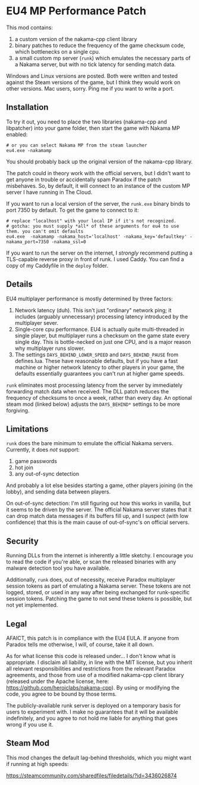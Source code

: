 # EU4 MP Performance Patch

This mod contains:

1. a custom version of the nakama-cpp client library
2. binary patches to reduce the frequency of the game checksum code, which bottlenecks on a single cpu.
3. a small custom mp server (`runk`) which emulates the necessary parts of a Nakama server, but with no tick latency for sending match data.

Windows and Linux versions are posted. Both were written and tested against the Steam versions of the game, but I think they would work on other versions. Mac users, sorry. Ping me if you want to write a port.

## Installation

To try it out, you need to place the two libraries (nakama-cpp and libpatcher) into your game folder, then start the game with Nakama MP enabled:

```
# or you can select Nakama MP from the steam launcher
eu4.exe -nakamamp
```

You should probably back up the original version of the nakama-cpp library.

The patch could in theory work with the official servers, but I didn't want to get anyone in trouble or accidentally spam Paradox if the patch misbehaves. So, by default, it will connect to an instance of the custom MP server I have running in The Cloud.

If you want to run a local version of the server, the `runk.exe` binary binds to port 7350 by default. To get the game to connect to it:

```
# replace "localhost" with your local IP if it's not recognized.
# gotcha: you must supply *all* of these arguments for eu4 to use them. you can't omit defaults
eu4.exe  -nakamamp -nakama_host='localhost' -nakama_key='defaultkey' -nakama_port=7350 -nakama_ssl=0
```

If you want to run the server on the internet, I *strongly* recommend putting a TLS-capable reverse proxy in front of runk. I used Caddy. You can find a copy of my Caddyfile in the `deploy` folder.

## Details

EU4 multiplayer performance is mostly determined by three factors:

1. Network latency (duh). This isn't just "ordinary" network ping; it includes (arguably unnecessary) processing latency introduced by the multiplayer sever.
2. Single-core cpu performance. EU4 is actually quite multi-threaded in single player, but multiplayer runs a checksum on the game state every single day. This is bottle-necked on just one CPU, and is a major reason why multiplayer runs slower.
3. The settings `DAYS_BEHIND_LOWER_SPEED` and `DAYS_BEHIND_PAUSE` from defines.lua. These have reasonable defaults, but if you have a fast machine or higher network latency to other players in your game, the defaults essentially guarantees you can't run at higher game speeds.

`runk` eliminates most processing latency from the server by immediately forwarding match data when received. The DLL patch reduces the frequency of checksums to once a week, rather than every day. An optional steam mod (linked below) adjusts the `DAYS_BEHIND*` settings to be more forgiving.

## Limitations

`runk` does the bare minimum to emulate the official Nakama servers. Currently, it does *not* support:

1. game passwords
2. hot join
3. any out-of-sync detection

And probably a lot else besides starting a game, other players joining (in the lobby), and sending data between players.

On out-of-sync detection: I'm still figuring out how this works in vanilla, but it seems to be driven by the server. The official Nakama server states that it can drop match data messages if its buffers fill up, and I suspect (with low confidence) that this is the main cause of out-of-sync's on official servers.

## Security

Running DLLs from the internet is inherently a little sketchy. I encourage you to read the code if you're able, or scan the released binaries with any malware detection tool you have available.

Additionally, `runk` does, out of necessity, receive Paradox multiplayer session tokens as part of emulating a Nakama server. These tokens are not logged, stored, or used in any way after being exchanged for runk-specific session tokens. Patching the game to not send these tokens is possible, but not yet implemented.

## Legal

AFAICT, this patch is in compliance with the EU4 EULA. If anyone from Paradox tells me otherwise, I will, of course, take it all down.

As for what license this code is released under... I don't know what is appropriate. I disclaim all liability, in line with the MIT license, but you inherit all relevant responsibilities and restrictions from the relevant Paradox agreements, and those from use of a modified nakama-cpp client library (released under the Apache license, here: https://github.com/heroiclabs/nakama-cpp). By using or modifying the code, you agree to be bound by those terms.

The publicly-available runk server is deployed on a temporary basis for users to experiment with. I make no guarantees that it will be available indefinitely, and you agree to not hold me liable for anything that goes wrong if you use it.

## Steam Mod

This mod changes the default lag-behind thresholds, which you might want if running at high speeds:

https://steamcommunity.com/sharedfiles/filedetails/?id=3436026874
